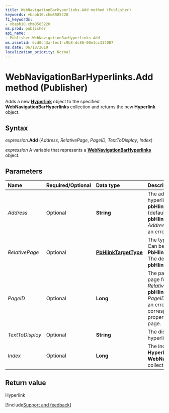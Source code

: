 ```yaml
---
title: WebNavigationBarHyperlinks.Add method (Publisher)
keywords: vbapb10.chm8585220
f1_keywords:
- vbapb10.chm8585220
ms.prod: publisher
api_name:
- Publisher.WebNavigationBarHyperlinks.Add
ms.assetid: 6cd0c43a-fec1-c9b8-dc86-00e1cc314087
ms.date: 06/18/2019
localization_priority: Normal
---
```



# WebNavigationBarHyperlinks.Add method (Publisher)

Adds a new **[Hyperlink](publisher.hyperlink.md)** object to the specified **WebNavigationBarHyperlinks** collection and returns the new **Hyperlink** object. 


## Syntax

_expression_.**Add** (_Address_, _RelativePage_, _PageID_, _TextToDisplay_, _Index_)

_expression_ A variable that represents a **[WebNavigationBarHyperlinks](publisher.webnavigationbarhyperlinks.md)** object.


## Parameters

|Name|Required/Optional|Data type|Description|
|:-----|:-----|:-----|:-----|
|_Address_|Optional| **String**|The address of the new hyperlink. If _RelativePage_ is **pbHlinkTargetTypeURL** (default) or **pbHlinkTargetTypeEmail**, _Address_ must be specified, or an error occurs.|
|_RelativePage_|Optional| **[PbHlinkTargetType](Publisher.PbHlinkTargetType.md)**|The type of hyperlink to add. Can be one of the **PbHlinkTargetType** constants. The default is **pbHlinkTargetTypeURL**.|
|_PageID_|Optional| **Long**|The page ID of the destination page for the new hyperlink. If _RelativePage_ is **pbHlinkTargetTypePageID**, _PageID_ must be specified, or an error occurs. The page ID corresponds to the **[PageID](Publisher.Page.PageID.md)** property of the destination page.|
|_TextToDisplay_|Optional| **String**|The display text of the new hyperlink. |
|_Index_|Optional| **Long**|The index of the new **Hyperlink** object in the **WebNavigationBarHyperlinks** collection.|

## Return value

Hyperlink



[!include[Support and feedback](~/includes/feedback-boilerplate.md)]